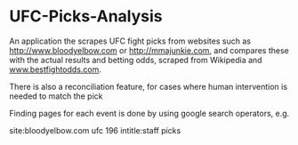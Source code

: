 # UFC-Picks-Analysis
An application the scrapes UFC fight picks from websites such as http://www.bloodyelbow.com or http://mmajunkie.com, and compares these with the actual results and betting odds, scraped from Wikipedia and www.bestfightodds.com. 

There is also a reconciliation feature, for cases where human intervention is needed to match the pick 

Finding pages for each event is done by using google search operators, e.g. 

site:bloodyelbow.com ufc 196 intitle:staff picks 
 
